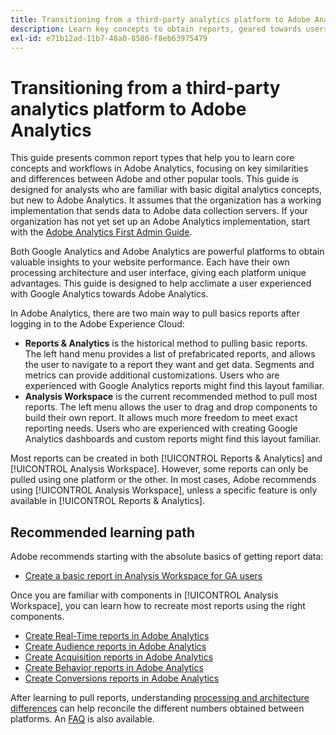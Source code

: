 ```yaml
---
title: Transitioning from a third-party analytics platform to Adobe Analytics
description: Learn key concepts to obtain reports, geared towards users familiar with other platforms, such as Google Analytics.
exl-id: e71b12ad-11b7-48a0-8586-f8eb63975479
---
```

# Transitioning from a third-party analytics platform to Adobe Analytics

This guide presents common report types that help you to learn core concepts and workflows in Adobe Analytics, focusing on key similarities and differences between Adobe and other popular tools. This guide is designed for analysts who are familiar with basic digital analytics concepts, but new to Adobe Analytics. It assumes that the organization has a working implementation that sends data to Adobe data collection servers. If your organization has not yet set up an Adobe Analytics implementation, start with the [Adobe Analytics First Admin Guide](/help/admin/admin-console/first-admin-guide.md).

Both Google Analytics and Adobe Analytics are powerful platforms to obtain valuable insights to your website performance. Each have their own processing architecture and user interface, giving each platform unique advantages. This guide is designed to help acclimate a user experienced with Google Analytics towards Adobe Analytics.

In Adobe Analytics, there are two main way to pull basics reports after logging in to the Adobe Experience Cloud:

* **Reports & Analytics** is the historical method to pulling basic reports. The left hand menu provides a list of prefabricated reports, and allows the user to navigate to a report they want and get data. Segments and metrics can provide additional customizations. Users who are experienced with Google Analytics reports might find this layout familiar.
* **Analysis Workspace** is the current recommended method to pull most reports. The left menu allows the user to drag and drop components to build their own report. It allows much more freedom to meet exact reporting needs. Users who are experienced with creating Google Analytics dashboards and custom reports might find this layout familiar.

Most reports can be created in both [!UICONTROL Reports & Analytics] and [!UICONTROL Analysis Workspace]. However, some reports can only be pulled using one platform or the other. In most cases, Adobe recommends using [!UICONTROL Analysis Workspace], unless a specific feature is only available in [!UICONTROL Reports & Analytics].

## Recommended learning path

Adobe recommends starting with the absolute basics of getting report data:

* [Create a basic report in Analysis Workspace for GA users](reports/create-report.md)

Once you are familiar with components in [!UICONTROL Analysis Workspace], you can learn how to recreate most reports using the right components.

* [Create Real-Time reports in Adobe Analytics](reports/realtime-reports.md)
* [Create Audience reports in Adobe Analytics](reports/audience-reports.md)
* [Create Acquisition reports in Adobe Analytics](reports/acquisition-reports.md)
* [Create Behavior reports in Adobe Analytics](reports/behavior-reports.md)
* [Create Conversions reports in Adobe Analytics](reports/conversions-reports.md)

After learning to pull reports, understanding [processing and architecture differences](processing-differences.md) can help reconcile the different numbers obtained between platforms. An [FAQ](faq.md) is also available.
